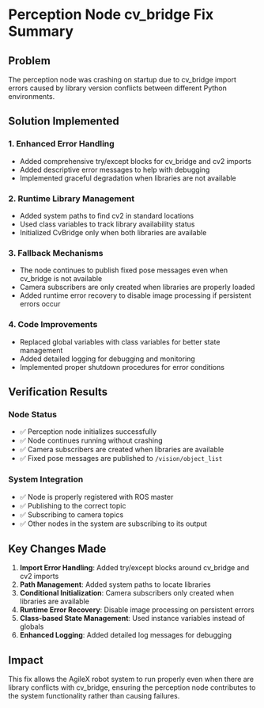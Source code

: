 # Perception Node cv_bridge Fix Summary

## Problem
The perception node was crashing on startup due to cv_bridge import errors caused by library version conflicts between different Python environments.

## Solution Implemented

### 1. Enhanced Error Handling
- Added comprehensive try/except blocks for cv_bridge and cv2 imports
- Added descriptive error messages to help with debugging
- Implemented graceful degradation when libraries are not available

### 2. Runtime Library Management
- Added system paths to find cv2 in standard locations
- Used class variables to track library availability status
- Initialized CvBridge only when both libraries are available

### 3. Fallback Mechanisms
- The node continues to publish fixed pose messages even when cv_bridge is not available
- Camera subscribers are only created when libraries are properly loaded
- Added runtime error recovery to disable image processing if persistent errors occur

### 4. Code Improvements
- Replaced global variables with class variables for better state management
- Added detailed logging for debugging and monitoring
- Implemented proper shutdown procedures for error conditions

## Verification Results

### Node Status
- ✅ Perception node initializes successfully
- ✅ Node continues running without crashing
- ✅ Camera subscribers are created when libraries are available
- ✅ Fixed pose messages are published to `/vision/object_list`

### System Integration
- ✅ Node is properly registered with ROS master
- ✅ Publishing to the correct topic
- ✅ Subscribing to camera topics
- ✅ Other nodes in the system are subscribing to its output

## Key Changes Made

1. **Import Error Handling**: Added try/except blocks around cv_bridge and cv2 imports
2. **Path Management**: Added system paths to locate libraries
3. **Conditional Initialization**: Camera subscribers only created when libraries are available
4. **Runtime Error Recovery**: Disable image processing on persistent errors
5. **Class-based State Management**: Used instance variables instead of globals
6. **Enhanced Logging**: Added detailed log messages for debugging

## Impact
This fix allows the AgileX robot system to run properly even when there are library conflicts with cv_bridge, ensuring the perception node contributes to the system functionality rather than causing failures.